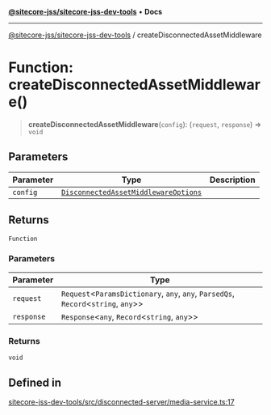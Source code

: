 [**@sitecore-jss/sitecore-jss-dev-tools**](../README.md) • **Docs**

***

[@sitecore-jss/sitecore-jss-dev-tools](../README.md) / createDisconnectedAssetMiddleware

# Function: createDisconnectedAssetMiddleware()

> **createDisconnectedAssetMiddleware**(`config`): (`request`, `response`) => `void`

## Parameters

| Parameter | Type | Description |
| ------ | ------ | ------ |
| `config` | [`DisconnectedAssetMiddlewareOptions`](../interfaces/DisconnectedAssetMiddlewareOptions.md) |  |

## Returns

`Function`

### Parameters

| Parameter | Type |
| ------ | ------ |
| `request` | `Request`\<`ParamsDictionary`, `any`, `any`, `ParsedQs`, `Record`\<`string`, `any`\>\> |
| `response` | `Response`\<`any`, `Record`\<`string`, `any`\>\> |

### Returns

`void`

## Defined in

[sitecore-jss-dev-tools/src/disconnected-server/media-service.ts:17](https://github.com/Sitecore/jss/blob/85fd9b813b01a71614ef7fb536485926ec8242cf/packages/sitecore-jss-dev-tools/src/disconnected-server/media-service.ts#L17)
